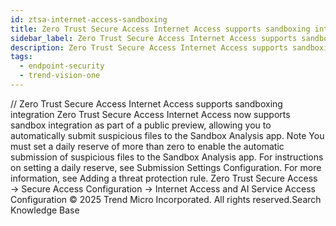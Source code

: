 ```yaml
---
id: ztsa-internet-access-sandboxing
title: Zero Trust Secure Access Internet Access supports sandboxing integration
sidebar_label: Zero Trust Secure Access Internet Access supports sandboxing integration
description: Zero Trust Secure Access Internet Access supports sandboxing integration
tags:
  - endpoint-security
  - trend-vision-one
---
```


/*<![CDATA[*/ $('#title').html($('meta[name=map-description]').attr('content')); /*]]>*/ Zero Trust Secure Access Internet Access supports sandboxing integration Zero Trust Secure Access Internet Access now supports sandbox integration as part of a public preview, allowing you to automatically submit suspicious files to the Sandbox Analysis app. Note You must set a daily reserve of more than zero to enable the automatic submission of suspicious files to the Sandbox Analysis app. For instructions on setting a daily reserve, see Submission Settings Configuration. For more information, see Adding a threat protection rule. Zero Trust Secure Access → Secure Access Configuration → Internet Access and AI Service Access Configuration © 2025 Trend Micro Incorporated. All rights reserved.Search Knowledge Base